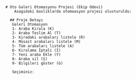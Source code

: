      # Oto Galeri Otomasyonu Projesi (Ekip Odevi)
         Asagidaki basliklarda otomoasyon projesi olusturuldu:

       ## Proje Detayı
        Galeri Otomasyon
        1- Araba Kirala (K)
        2- Araba Teslim Al (T)
        3- Kiradaki arabaları listele (R)
        4- Müsait arabaları listele (M)
        5- Tüm arabaları listele (A)
        6- Kiralama İptali (I)
        7- Yeni araba Ekle (Y)
        8- Araba sil (S)
        9- Bilgileri göster (G)

        Seçiminiz:

